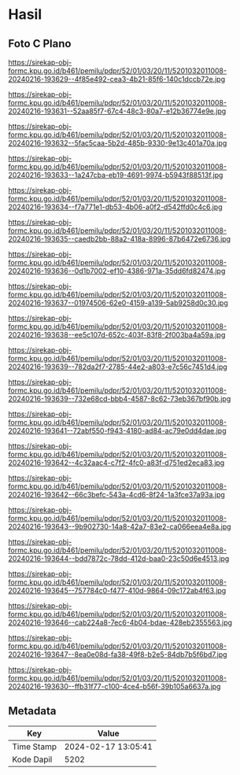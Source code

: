 # Hasil

## Foto C Plano

https://sirekap-obj-formc.kpu.go.id/b461/pemilu/pdpr/52/01/03/20/11/5201032011008-20240216-193629--4f85e492-cea3-4b21-85f6-140c1dccb72e.jpg

https://sirekap-obj-formc.kpu.go.id/b461/pemilu/pdpr/52/01/03/20/11/5201032011008-20240216-193631--52aa85f7-67c4-48c3-80a7-e12b36774e9e.jpg

https://sirekap-obj-formc.kpu.go.id/b461/pemilu/pdpr/52/01/03/20/11/5201032011008-20240216-193632--5fac5caa-5b2d-485b-9330-9e13c401a70a.jpg

https://sirekap-obj-formc.kpu.go.id/b461/pemilu/pdpr/52/01/03/20/11/5201032011008-20240216-193633--1a247cba-eb19-4691-9974-b5943f88513f.jpg

https://sirekap-obj-formc.kpu.go.id/b461/pemilu/pdpr/52/01/03/20/11/5201032011008-20240216-193634--f7a771e1-db53-4b06-a0f2-d542ffd0c4c6.jpg

https://sirekap-obj-formc.kpu.go.id/b461/pemilu/pdpr/52/01/03/20/11/5201032011008-20240216-193635--caedb2bb-88a2-418a-8996-87b6472e6736.jpg

https://sirekap-obj-formc.kpu.go.id/b461/pemilu/pdpr/52/01/03/20/11/5201032011008-20240216-193636--0d1b7002-ef10-4386-971a-35dd6fd82474.jpg

https://sirekap-obj-formc.kpu.go.id/b461/pemilu/pdpr/52/01/03/20/11/5201032011008-20240216-193637--01974506-62e0-4159-a139-5ab9258d0c30.jpg

https://sirekap-obj-formc.kpu.go.id/b461/pemilu/pdpr/52/01/03/20/11/5201032011008-20240216-193638--ee5c107d-652c-403f-83f8-2f003ba4a59a.jpg

https://sirekap-obj-formc.kpu.go.id/b461/pemilu/pdpr/52/01/03/20/11/5201032011008-20240216-193639--782da2f7-2785-44e2-a803-e7c56c7451d4.jpg

https://sirekap-obj-formc.kpu.go.id/b461/pemilu/pdpr/52/01/03/20/11/5201032011008-20240216-193639--732e68cd-bbb4-4587-8c62-73eb367bf90b.jpg

https://sirekap-obj-formc.kpu.go.id/b461/pemilu/pdpr/52/01/03/20/11/5201032011008-20240216-193641--72abf550-f943-4180-ad84-ac79e0dd4dae.jpg

https://sirekap-obj-formc.kpu.go.id/b461/pemilu/pdpr/52/01/03/20/11/5201032011008-20240216-193642--4c32aac4-c7f2-4fc0-a83f-d751ed2eca83.jpg

https://sirekap-obj-formc.kpu.go.id/b461/pemilu/pdpr/52/01/03/20/11/5201032011008-20240216-193642--66c3befc-543a-4cd6-8f24-1a3fce37a93a.jpg

https://sirekap-obj-formc.kpu.go.id/b461/pemilu/pdpr/52/01/03/20/11/5201032011008-20240216-193643--9b902730-14a8-42a7-83e2-ca066eea4e8a.jpg

https://sirekap-obj-formc.kpu.go.id/b461/pemilu/pdpr/52/01/03/20/11/5201032011008-20240216-193644--bdd7872c-78dd-412d-baa0-23c50d6e4513.jpg

https://sirekap-obj-formc.kpu.go.id/b461/pemilu/pdpr/52/01/03/20/11/5201032011008-20240216-193645--757784c0-f477-410d-9864-09c172ab4f63.jpg

https://sirekap-obj-formc.kpu.go.id/b461/pemilu/pdpr/52/01/03/20/11/5201032011008-20240216-193646--cab224a8-7ec6-4b04-bdae-428eb2355563.jpg

https://sirekap-obj-formc.kpu.go.id/b461/pemilu/pdpr/52/01/03/20/11/5201032011008-20240216-193647--8ea0e08d-fa38-49f8-b2e5-84db7b5f6bd7.jpg

https://sirekap-obj-formc.kpu.go.id/b461/pemilu/pdpr/52/01/03/20/11/5201032011008-20240216-193630--ffb31f77-c100-4ce4-b56f-39b105a6637a.jpg


## Metadata

| Key        | Value               |
| ---------- | ------------------- |
| Time Stamp | 2024-02-17 13:05:41 |
| Kode Dapil | 5202                |



